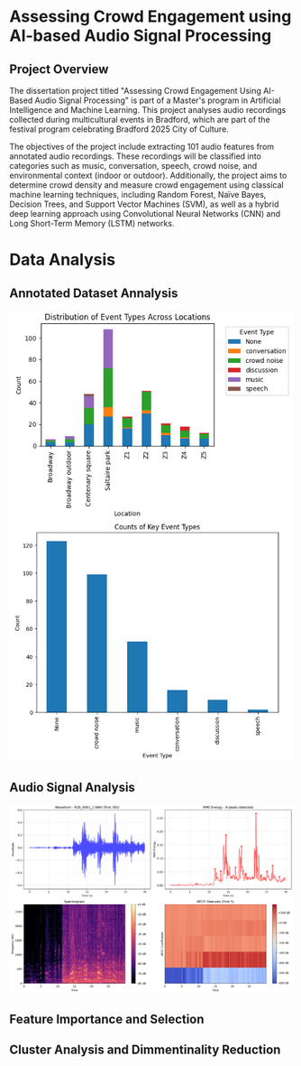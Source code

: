 #  Assessing Crowd Engagement using AI-based Audio Signal Processing
## Project Overview
The dissertation project titled "Assessing Crowd Engagement Using AI-Based Audio Signal Processing" is part of a Master's program in Artificial Intelligence and Machine Learning. This project analyses audio recordings collected during multicultural events in Bradford, which are part of the festival program celebrating Bradford 2025 City of Culture. 

The objectives of the project include extracting 101 audio features from annotated audio recordings. These recordings will be classified into categories such as music, conversation, speech, crowd noise, and environmental context (indoor or outdoor). Additionally, the project aims to determine crowd density and measure crowd engagement using classical machine learning techniques, including Random Forest, Naïve Bayes, Decision Trees, and Support Vector Machines (SVM), as well as a hybrid deep learning approach using Convolutional Neural Networks (CNN) and Long Short-Term Memory (LSTM) networks. 

# Data Analysis
## Annotated Dataset Annalysis
![Audio Signal Analysis](https://github.com/jvb75/UBMSc_crowd_engagement/blob/dec7221416230e8c05850b6bb342f9cf80cdd35f/images/events_distribution.png)
![Audio Signal Analysis](https://github.com/jvb75/UBMSc_crowd_engagement/blob/dec7221416230e8c05850b6bb342f9cf80cdd35f/images/events.png)
## Audio Signal Analysis
![Audio Signal Analysis](https://github.com/jvb75/UBMSc_crowd_engagement/blob/96fbf2a36b231a1d26a7f2697a8c3d2b329ce679/images/R26_0001_1.WAV_analysis.png)
## Feature Importance and Selection
## Cluster  Analysis and Dimmentinality Reduction

